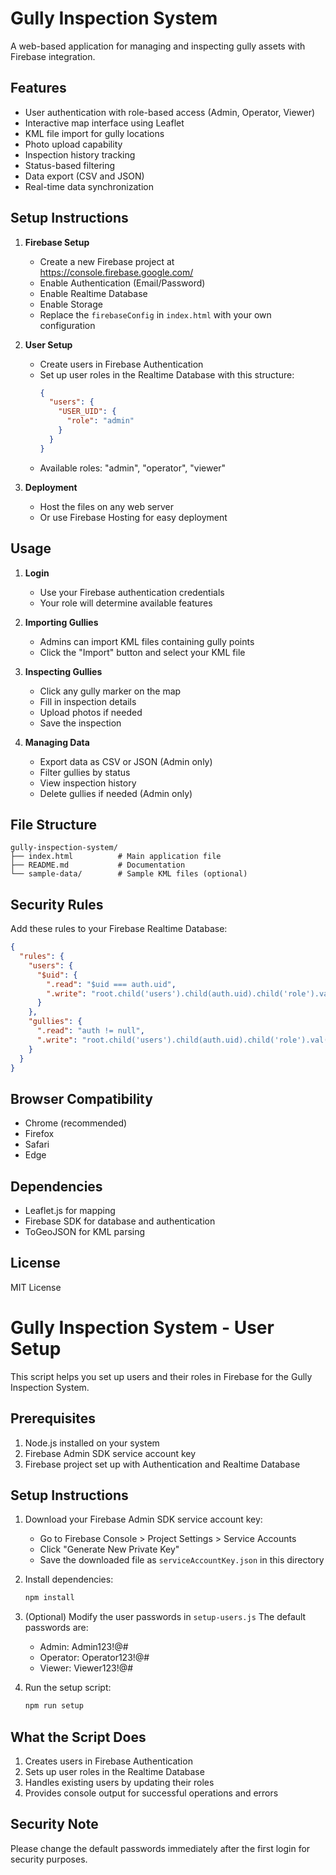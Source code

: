 # Gully Inspection System

A web-based application for managing and inspecting gully assets with Firebase integration.

## Features

- User authentication with role-based access (Admin, Operator, Viewer)
- Interactive map interface using Leaflet
- KML file import for gully locations
- Photo upload capability
- Inspection history tracking
- Status-based filtering
- Data export (CSV and JSON)
- Real-time data synchronization

## Setup Instructions

1. **Firebase Setup**
   - Create a new Firebase project at https://console.firebase.google.com/
   - Enable Authentication (Email/Password)
   - Enable Realtime Database
   - Enable Storage
   - Replace the `firebaseConfig` in `index.html` with your own configuration

2. **User Setup**
   - Create users in Firebase Authentication
   - Set up user roles in the Realtime Database with this structure:
     ```json
     {
       "users": {
         "USER_UID": {
           "role": "admin"
         }
       }
     }
     ```
   - Available roles: "admin", "operator", "viewer"

3. **Deployment**
   - Host the files on any web server
   - Or use Firebase Hosting for easy deployment

## Usage

1. **Login**
   - Use your Firebase authentication credentials
   - Your role will determine available features

2. **Importing Gullies**
   - Admins can import KML files containing gully points
   - Click the "Import" button and select your KML file

3. **Inspecting Gullies**
   - Click any gully marker on the map
   - Fill in inspection details
   - Upload photos if needed
   - Save the inspection

4. **Managing Data**
   - Export data as CSV or JSON (Admin only)
   - Filter gullies by status
   - View inspection history
   - Delete gullies if needed (Admin only)

## File Structure

```
gully-inspection-system/
├── index.html          # Main application file
├── README.md           # Documentation
└── sample-data/        # Sample KML files (optional)
```

## Security Rules

Add these rules to your Firebase Realtime Database:

```json
{
  "rules": {
    "users": {
      "$uid": {
        ".read": "$uid === auth.uid",
        ".write": "root.child('users').child(auth.uid).child('role').val() === 'admin'"
      }
    },
    "gullies": {
      ".read": "auth != null",
      ".write": "root.child('users').child(auth.uid).child('role').val() === 'admin' || root.child('users').child(auth.uid).child('role').val() === 'operator'"
    }
  }
}
```

## Browser Compatibility

- Chrome (recommended)
- Firefox
- Safari
- Edge

## Dependencies

- Leaflet.js for mapping
- Firebase SDK for database and authentication
- ToGeoJSON for KML parsing

## License

MIT License

# Gully Inspection System - User Setup

This script helps you set up users and their roles in Firebase for the Gully Inspection System.

## Prerequisites

1. Node.js installed on your system
2. Firebase Admin SDK service account key
3. Firebase project set up with Authentication and Realtime Database

## Setup Instructions

1. Download your Firebase Admin SDK service account key:
   - Go to Firebase Console > Project Settings > Service Accounts
   - Click "Generate New Private Key"
   - Save the downloaded file as `serviceAccountKey.json` in this directory

2. Install dependencies:
   ```bash
   npm install
   ```

3. (Optional) Modify the user passwords in `setup-users.js`
   The default passwords are:
   - Admin: Admin123!@#
   - Operator: Operator123!@#
   - Viewer: Viewer123!@#

4. Run the setup script:
   ```bash
   npm run setup
   ```

## What the Script Does

1. Creates users in Firebase Authentication
2. Sets up user roles in the Realtime Database
3. Handles existing users by updating their roles
4. Provides console output for successful operations and errors

## Security Note

Please change the default passwords immediately after the first login for security purposes. 
